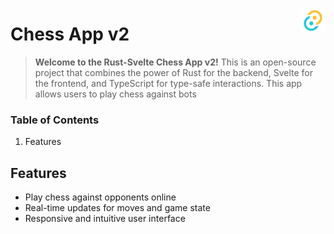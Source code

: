 <!-- Logo start -->
<img align="right" width="40" src="src-tauri/icons/Square310x310Logo.png"></a>
<!-- Logo end -->

# Chess App v2
>**Welcome to the Rust-Svelte Chess App v2!** This is an open-source project that combines the power of Rust for the backend, Svelte for the frontend, and TypeScript for type-safe interactions. This app allows users to play chess against bots

### Table of Contents
1. Features

## Features
- Play chess against opponents online
- Real-time updates for moves and game state
- Responsive and intuitive user interface